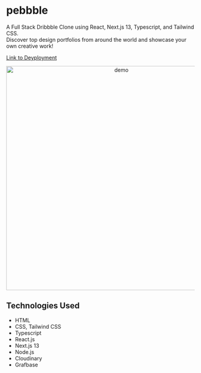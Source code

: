 # pebbble
A Full Stack Dribbble Clone using React, Next.js 13, Typescript, and Tailwind CSS.
<br>
Discover top design portfolios from around the world and showcase your own creative work! 

[Link to Deyployment](https://pebbble.vercel.app/)

<p align='center'>
<img src="./public/demo-2.gif" width=600 alt="demo" />
</p>

## Technologies Used
* HTML
* CSS, Tailwind CSS
* Typescript
* React.js
* Next.js 13
* Node.js
* Cloudinary
* Grafbase




